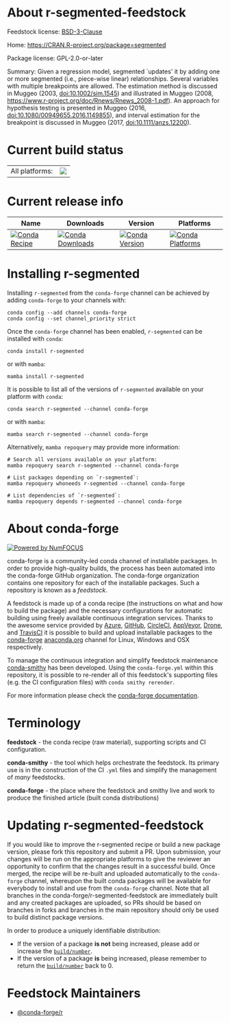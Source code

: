 About r-segmented-feedstock
===========================

Feedstock license: [BSD-3-Clause](https://github.com/conda-forge/r-segmented-feedstock/blob/main/LICENSE.txt)

Home: https://CRAN.R-project.org/package=segmented

Package license: GPL-2.0-or-later

Summary: Given a regression model, segmented `updates' it by adding one or more segmented (i.e., piece-wise linear) relationships. Several variables with multiple breakpoints are allowed. The estimation method is discussed in Muggeo (2003, <doi:10.1002/sim.1545>) and illustrated in Muggeo (2008, <https://www.r-project.org/doc/Rnews/Rnews_2008-1.pdf>). An approach for hypothesis testing is presented in Muggeo (2016, <doi:10.1080/00949655.2016.1149855>), and interval estimation for the breakpoint is discussed in Muggeo (2017, <doi:10.1111/anzs.12200>).  

Current build status
====================


<table><tr><td>All platforms:</td>
    <td>
      <a href="https://dev.azure.com/conda-forge/feedstock-builds/_build/latest?definitionId=1593&branchName=main">
        <img src="https://dev.azure.com/conda-forge/feedstock-builds/_apis/build/status/r-segmented-feedstock?branchName=main">
      </a>
    </td>
  </tr>
</table>

Current release info
====================

| Name | Downloads | Version | Platforms |
| --- | --- | --- | --- |
| [![Conda Recipe](https://img.shields.io/badge/recipe-r--segmented-green.svg)](https://anaconda.org/conda-forge/r-segmented) | [![Conda Downloads](https://img.shields.io/conda/dn/conda-forge/r-segmented.svg)](https://anaconda.org/conda-forge/r-segmented) | [![Conda Version](https://img.shields.io/conda/vn/conda-forge/r-segmented.svg)](https://anaconda.org/conda-forge/r-segmented) | [![Conda Platforms](https://img.shields.io/conda/pn/conda-forge/r-segmented.svg)](https://anaconda.org/conda-forge/r-segmented) |

Installing r-segmented
======================

Installing `r-segmented` from the `conda-forge` channel can be achieved by adding `conda-forge` to your channels with:

```
conda config --add channels conda-forge
conda config --set channel_priority strict
```

Once the `conda-forge` channel has been enabled, `r-segmented` can be installed with `conda`:

```
conda install r-segmented
```

or with `mamba`:

```
mamba install r-segmented
```

It is possible to list all of the versions of `r-segmented` available on your platform with `conda`:

```
conda search r-segmented --channel conda-forge
```

or with `mamba`:

```
mamba search r-segmented --channel conda-forge
```

Alternatively, `mamba repoquery` may provide more information:

```
# Search all versions available on your platform:
mamba repoquery search r-segmented --channel conda-forge

# List packages depending on `r-segmented`:
mamba repoquery whoneeds r-segmented --channel conda-forge

# List dependencies of `r-segmented`:
mamba repoquery depends r-segmented --channel conda-forge
```


About conda-forge
=================

[![Powered by
NumFOCUS](https://img.shields.io/badge/powered%20by-NumFOCUS-orange.svg?style=flat&colorA=E1523D&colorB=007D8A)](https://numfocus.org)

conda-forge is a community-led conda channel of installable packages.
In order to provide high-quality builds, the process has been automated into the
conda-forge GitHub organization. The conda-forge organization contains one repository
for each of the installable packages. Such a repository is known as a *feedstock*.

A feedstock is made up of a conda recipe (the instructions on what and how to build
the package) and the necessary configurations for automatic building using freely
available continuous integration services. Thanks to the awesome service provided by
[Azure](https://azure.microsoft.com/en-us/services/devops/), [GitHub](https://github.com/),
[CircleCI](https://circleci.com/), [AppVeyor](https://www.appveyor.com/),
[Drone](https://cloud.drone.io/welcome), and [TravisCI](https://travis-ci.com/)
it is possible to build and upload installable packages to the
[conda-forge](https://anaconda.org/conda-forge) [anaconda.org](https://anaconda.org/)
channel for Linux, Windows and OSX respectively.

To manage the continuous integration and simplify feedstock maintenance
[conda-smithy](https://github.com/conda-forge/conda-smithy) has been developed.
Using the ``conda-forge.yml`` within this repository, it is possible to re-render all of
this feedstock's supporting files (e.g. the CI configuration files) with ``conda smithy rerender``.

For more information please check the [conda-forge documentation](https://conda-forge.org/docs/).

Terminology
===========

**feedstock** - the conda recipe (raw material), supporting scripts and CI configuration.

**conda-smithy** - the tool which helps orchestrate the feedstock.
                   Its primary use is in the construction of the CI ``.yml`` files
                   and simplify the management of *many* feedstocks.

**conda-forge** - the place where the feedstock and smithy live and work to
                  produce the finished article (built conda distributions)


Updating r-segmented-feedstock
==============================

If you would like to improve the r-segmented recipe or build a new
package version, please fork this repository and submit a PR. Upon submission,
your changes will be run on the appropriate platforms to give the reviewer an
opportunity to confirm that the changes result in a successful build. Once
merged, the recipe will be re-built and uploaded automatically to the
`conda-forge` channel, whereupon the built conda packages will be available for
everybody to install and use from the `conda-forge` channel.
Note that all branches in the conda-forge/r-segmented-feedstock are
immediately built and any created packages are uploaded, so PRs should be based
on branches in forks and branches in the main repository should only be used to
build distinct package versions.

In order to produce a uniquely identifiable distribution:
 * If the version of a package **is not** being increased, please add or increase
   the [``build/number``](https://docs.conda.io/projects/conda-build/en/latest/resources/define-metadata.html#build-number-and-string).
 * If the version of a package **is** being increased, please remember to return
   the [``build/number``](https://docs.conda.io/projects/conda-build/en/latest/resources/define-metadata.html#build-number-and-string)
   back to 0.

Feedstock Maintainers
=====================

* [@conda-forge/r](https://github.com/conda-forge/r/)

